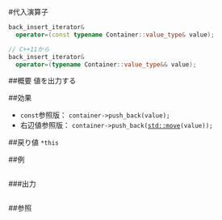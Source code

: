 #代入演算子
```cpp
back_insert_iterator&
  operator=(const typename Container::value_type& value);

// C++11から
back_insert_iterator&
  operator=(typename Container::value_type&& value);
```

##概要
値を出力する


##効果
- `const`参照版： `container->push_back(value);`
- 右辺値参照版： `container->push_back(`[`std::move`](/reference/utility/move.md)`(value));`


##戻り値
`*this`

##例
```cpp
```

###出力
```
```

##参照
